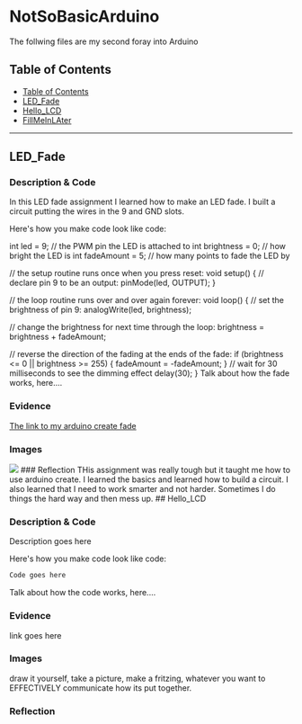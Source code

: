 # NotSoBasicArduino
 The follwing files are my second foray into Arduino
 
 
## Table of Contents
* [Table of Contents](#TableOfContents)
* [LED_Fade](#LED_Fade)
* [Hello_LCD](#Hello_LCD)
* [FillMeInLAter](#FillMeInLAter)
---

## LED_Fade

### Description & Code
In this LED fade assignment I learned how to make an LED fade. I built a circuit putting the wires in the 9 and GND slots.

Here's how you make code look like code:

int led = 9;           // the PWM pin the LED is attached to
int brightness = 0;    // how bright the LED is
int fadeAmount = 5;    // how many points to fade the LED by

// the setup routine runs once when you press reset:
void setup() {
  // declare pin 9 to be an output:
  pinMode(led, OUTPUT);
}

// the loop routine runs over and over again forever:
void loop() {
  // set the brightness of pin 9:
  analogWrite(led, brightness);

  // change the brightness for next time through the loop:
  brightness = brightness + fadeAmount;

  // reverse the direction of the fading at the ends of the fade:
  if (brightness <= 0 || brightness >= 255) {
    fadeAmount = -fadeAmount;
  }
  // wait for 30 milliseconds to see the dimming effect
  delay(30);
}
Talk about how the fade works, here....

### Evidence
[The link to my arduino create fade](https://create.arduino.cc/editor/ayates67/b139f68a-321a-49c1-83cd-8a7b8c837c92)
### Images
<img src="VID_20201120_234720.mkv">
### Reflection
THis assignment was really tough but it taught me how to use arduino create. I learned the basics and learned how to build a circuit. I also learned that I need to work smarter and not harder. Sometimes I do things the hard way and then mess up.
## Hello_LCD

### Description & Code
Description goes here

Here's how you make code look like code:

```C++
Code goes here
```
Talk about how the code works, here....

### Evidence
link goes here

### Images
draw it yourself, take a picture, make a fritzing, whatever you want to EFFECTIVELY communicate how its put together.

### Reflection

